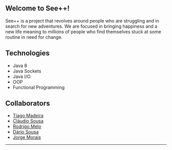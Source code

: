 ## Welcome to See++!
  See++ is a project that revolves around people who are struggling and in search for new adventures. 
  We are focused in bringing happiness and a new life meaning to millions of people who find themselves stuck at some routine in need for change.
  
 ## Technologies
  + Java 8
  + Java Sockets
  + Java I/O
  + OOP
  + Functional Programming
    
 ## Collaborators
  + [Tiago Madeira](https://github.com/Trmadeira)
  + [Cláudio Sousa]()
  + [Rodrigo Melo](https://github.com/rodrigommelo)
  + [Dário Sousa](https://github.com/dario7201)
  + [Jorge Morais](https://github.com/JorgeMorais132)
---
